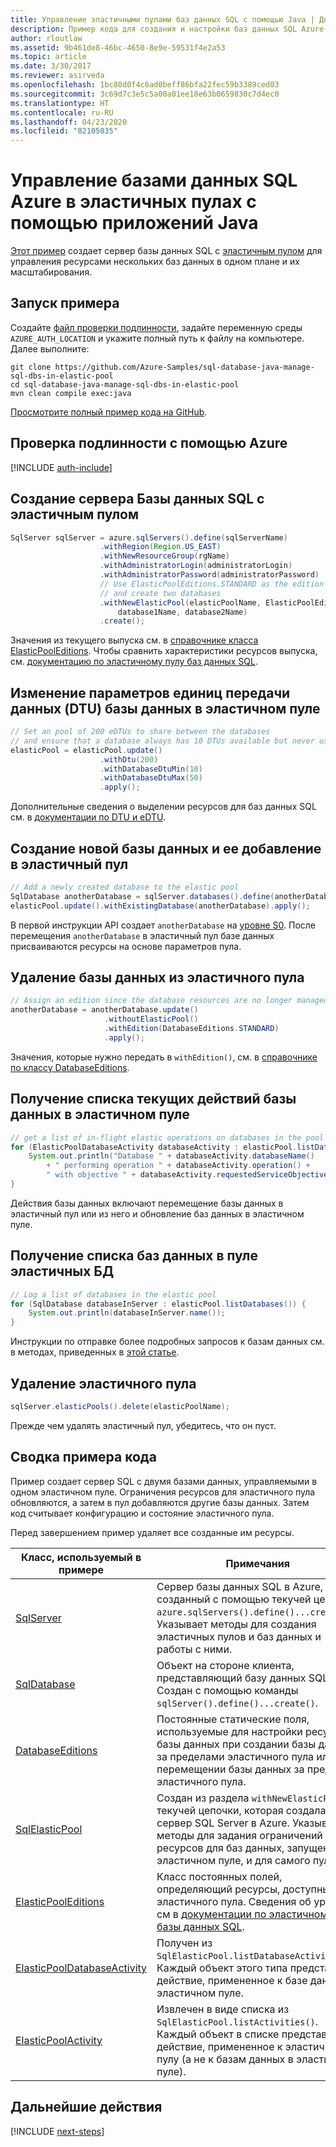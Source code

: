 ```yaml
---
title: Управление эластичными пулами баз данных SQL с помощью Java | Документация Майкрософт
description: Пример кода для создания и настройки баз данных SQL Azure с помощью пакета Azure SDK для Java
author: rloutlaw
ms.assetid: 9b461de8-46bc-4650-8e9e-59531f4e2a53
ms.topic: article
ms.date: 3/30/2017
ms.reviewer: asirveda
ms.openlocfilehash: 1bc80d0f4c6ad0beff86bfa22fec59b3389ced03
ms.sourcegitcommit: 3c69d7c3e5c5a00a01ee18e63b0659830c7d4ec0
ms.translationtype: HT
ms.contentlocale: ru-RU
ms.lasthandoff: 04/23/2020
ms.locfileid: "82105035"
---
```

# <a name="manage-azure-sql-databases-in-elastic-pools-from-your-java-applications"></a>Управление базами данных SQL Azure в эластичных пулах с помощью приложений Java

[Этот пример](https://github.com/Azure-Samples/sql-database-java-manage-sql-dbs-in-elastic-pool) создает сервер базы данных SQL с [эластичным пулом](/azure/sql-database/sql-database-elastic-pool) для управления ресурсами нескольких баз данных в одном плане и их масштабирования.

## <a name="run-the-sample"></a>Запуск примера

Создайте [файл проверки подлинности](https://docs.microsoft.com/azure/java/java-sdk-azure-authenticate#mgmt-file), задайте переменную среды `AZURE_AUTH_LOCATION` и укажите полный путь к файлу на компьютере. Далее выполните:

```
git clone https://github.com/Azure-Samples/sql-database-java-manage-sql-dbs-in-elastic-pool
cd sql-database-java-manage-sql-dbs-in-elastic-pool
mvn clean compile exec:java
```

[Просмотрите полный пример кода на GitHub](https://github.com/Azure-Samples/sql-database-java-manage-sql-dbs-in-elastic-pool).

## <a name="authenticate-with-azure"></a>Проверка подлинности с помощью Azure

[!INCLUDE [auth-include](includes/java-auth-include.md)]

## <a name="create-a-sql-database-server-with-an-elastic-pool"></a>Создание сервера Базы данных SQL с эластичным пулом

```java
SqlServer sqlServer = azure.sqlServers().define(sqlServerName)
                    .withRegion(Region.US_EAST)
                    .withNewResourceGroup(rgName)
                    .withAdministratorLogin(administratorLogin)
                    .withAdministratorPassword(administratorPassword)
                    // Use ElasticPoolEditions.STANDARD as the edition
                    // and create two databases
                    .withNewElasticPool(elasticPoolName, ElasticPoolEditions.STANDARD, 
                        database1Name, database2Name)
                    .create();
```

Значения из текущего выпуска см. в [справочнике класса ElasticPoolEditions](/java/api/com.microsoft.azure.management.sql.elasticpooleditions). Чтобы сравнить характеристики ресурсов выпуска, см. [документацию по эластичному пулу баз данных SQL](/azure/sql-database/sql-database-elastic-pool). 

## <a name="change-database-transaction-unit-dtu-settings-in-an-elastic-pool"></a>Изменение параметров единиц передачи данных (DTU) базы данных в эластичном пуле

```java
// Set an pool of 200 eDTUs to share between the databases
// and ensure that a database always has 10 DTUs available but never uses more than 50
elasticPool = elasticPool.update()
                    .withDtu(200)
                    .withDatabaseDtuMin(10)
                    .withDatabaseDtuMax(50)
                    .apply();
```

Дополнительные сведения о выделении ресурсов для баз данных SQL см. в [документации по DTU и eDTU](/azure/sql-database/sql-database-what-is-a-dtu).

## <a name="create-a-new-database-and-add-it-to-an-elastic-pool"></a>Создание новой базы данных и ее добавление в эластичный пул

```java
// Add a newly created database to the elastic pool
SqlDatabase anotherDatabase = sqlServer.databases().define(anotherDatabaseName).create();
elasticPool.update().withExistingDatabase(anotherDatabase).apply();            
```

В первой инструкции API создает `anotherDatabase` на [уровне S0](/azure/sql-database/sql-database-service-tiers). После перемещения `anotherDatabase` в эластичный пул базе данных присваиваются ресурсы на основе параметров пула.

## <a name="remove-a-database-from-an-elastic-pool"></a>Удаление базы данных из эластичного пула
```java
// Assign an edition since the database resources are no longer managed in the pool 
anotherDatabase = anotherDatabase.update()
                     .withoutElasticPool()
                     .withEdition(DatabaseEditions.STANDARD)
                     .apply();
```

Значения, которые нужно передать в `withEdition()`, см. в [справочнике по классу DatabaseEditions](/java/api/com.microsoft.azure.management.sql.databaseeditions).

## <a name="list-current-database-activities-in-an-elastic-pool"></a>Получение списка текущих действий базы данных в эластичном пуле
```java
// get a list of in-flight elastic operations on databases in the pool and log them 
for (ElasticPoolDatabaseActivity databaseActivity : elasticPool.listDatabaseActivities()) {
    System.out.println("Database " + databaseActivity.databaseName() 
        + " performing operation " + databaseActivity.operation() + 
        " with objective " + databaseActivity.requestedServiceObjective());
}
```

Действия базы данных включают перемещение базы данных в эластичный пул или из него и обновление баз данных в эластичном пуле.


## <a name="list-databases-in-an-elastic-pool"></a>Получение списка баз данных в пуле эластичных БД
```java
// Log a list of databases in the elastic pool 
for (SqlDatabase databaseInServer : elasticPool.listDatabases()) {
    System.out.println(databaseInServer.name());
}
```

Инструкции по отправке более подробных запросов к базам данных см. в методах, приведенных в [этой статье](/java/api/com.microsoft.azure.management.sql.sqldatabase).

## <a name="delete-an-elastic-pool"></a>Удаление эластичного пула
```java
sqlServer.elasticPools().delete(elasticPoolName);
```

Прежде чем удалять эластичный пул, убедитесь, что он пуст.

## <a name="sample-code-summary"></a>Сводка примера кода

Пример создает сервер SQL с двумя базами данных, управляемыми в одном эластичном пуле. Ограничения ресурсов для эластичного пула обновляются, а затем в пул добавляются другие базы данных. Затем код считывает конфигурацию и состояние эластичного пула. 

Перед завершением пример удаляет все созданные им ресурсы.

| Класс, используемый в примере | Примечания |
|-------|-------|
| [SqlServer](/java/api/com.microsoft.azure.management.sql.sqlserver) | Сервер базы данных SQL в Azure, созданный с помощью текучей цепочки `azure.sqlServers().define()...create()`. Указывает методы для создания эластичных пулов и баз данных и работы с ними. 
| [SqlDatabase](/java/api/com.microsoft.azure.management.sql.sqldatabase) | Объект на стороне клиента, представляющий базу данных SQL. Создан с помощью команды `sqlServer().define()...create()`. 
| [DatabaseEditions](/java/api/com.microsoft.azure.management.sql.databaseeditions) | Постоянные статические поля, используемые для настройки ресурсов базы данных при создании базы данных за пределами эластичного пула или при перемещении базы данных за пределы эластичного пула.  
| [SqlElasticPool](/java/api/com.microsoft.azure.management.sql.sqlelasticpool) | Создан из раздела `withNewElasticPool()` текучей цепочки, которая создала сервер SQL Server в Azure. Указывает методы для задания ограничений ресурсов для баз данных, запущенных в эластичном пуле, и для самого пула. 
| [ElasticPoolEditions](/java/api/com.microsoft.azure.management.sql.elasticpooleditions) | Класс постоянных полей, определяющий ресурсы, доступные для эластичного пула. Сведения об уровне см в [документации по эластичному пулу базы данных SQL](/azure/sql-database/sql-database-elastic-pool). 
| [ElasticPoolDatabaseActivity](/java/api/com.microsoft.azure.management.sql.elasticpooldatabaseactivity) | Получен из `SqlElasticPool.listDatabaseActivities()`. Каждый объект этого типа представляет действие, примененное к базе данных в эластичном пуле.
| [ElasticPoolActivity](/java/api/com.microsoft.azure.management.sql.elasticpoolactivity) | Извлечен в виде списка из `SqlElasticPool.listActivities()`. Каждый объект в списке представляет действие, примененное к эластичному пулу (а не к базам данных в эластичном пуле).

## <a name="next-steps"></a>Дальнейшие действия

[!INCLUDE [next-steps](includes/java-next-steps.md)]